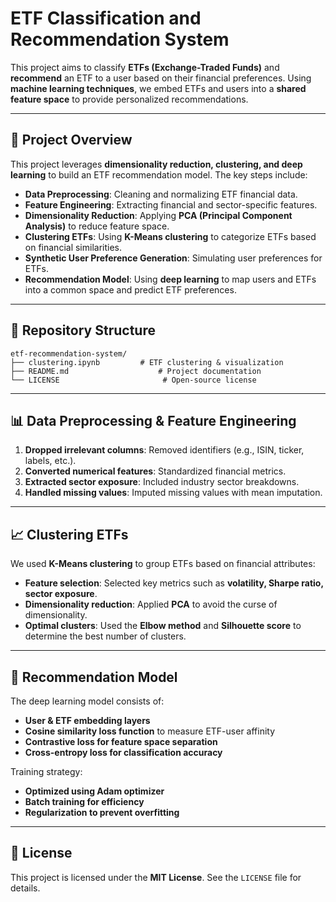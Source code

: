 # **ETF Classification and Recommendation System**

This project aims to classify **ETFs (Exchange-Traded Funds)** and **recommend** an ETF to a user based on their financial preferences. Using **machine learning techniques**, we embed ETFs and users into a **shared feature space** to provide personalized recommendations.

---

## **📌 Project Overview**
This project leverages **dimensionality reduction, clustering, and deep learning** to build an ETF recommendation model. The key steps include:

- **Data Preprocessing**: Cleaning and normalizing ETF financial data.
- **Feature Engineering**: Extracting financial and sector-specific features.
- **Dimensionality Reduction**: Applying **PCA (Principal Component Analysis)** to reduce feature space.
- **Clustering ETFs**: Using **K-Means clustering** to categorize ETFs based on financial similarities.
- **Synthetic User Preference Generation**: Simulating user preferences for ETFs.
- **Recommendation Model**: Using **deep learning** to map users and ETFs into a common space and predict ETF preferences.

---

## **📂 Repository Structure**
```
etf-recommendation-system/
├── clustering.ipynb         # ETF clustering & visualization
├── README.md                    # Project documentation
└── LICENSE                       # Open-source license
```

---

## **📊 Data Preprocessing & Feature Engineering**
1. **Dropped irrelevant columns**: Removed identifiers (e.g., ISIN, ticker, labels, etc.).
2. **Converted numerical features**: Standardized financial metrics.
3. **Extracted sector exposure**: Included industry sector breakdowns.
4. **Handled missing values**: Imputed missing values with mean imputation.

---

## **📈 Clustering ETFs**
We used **K-Means clustering** to group ETFs based on financial attributes:
- **Feature selection**: Selected key metrics such as **volatility, Sharpe ratio, sector exposure**.
- **Dimensionality reduction**: Applied **PCA** to avoid the curse of dimensionality.
- **Optimal clusters**: Used the **Elbow method** and **Silhouette score** to determine the best number of clusters.

---

## **🤖 Recommendation Model**
The deep learning model consists of:
- **User & ETF embedding layers**
- **Cosine similarity loss function** to measure ETF-user affinity
- **Contrastive loss for feature space separation**
- **Cross-entropy loss for classification accuracy**

Training strategy:
- **Optimized using Adam optimizer**
- **Batch training for efficiency**
- **Regularization to prevent overfitting**

---

## **📜 License**
This project is licensed under the **MIT License**. See the `LICENSE` file for details.

